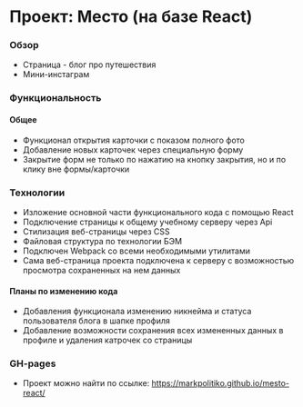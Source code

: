 # Проект: Место (на базе React)

### Обзор

* Страница - блог про путешествия
* Мини-инстаграм


### Функциональность

#### Общее

* Функционал открытия карточки с показом полного фото
* Добавление новых карточек через специальную форму
* Закрытие форм не только по нажатию на кнопку закрытия, но и по клику вне формы/карточки

### Teхнологии

* Изложение основной части функционального кода с помощью React 
* Подключение страницы к общему учебному серверу через Api
* Стилизация веб-страницы через CSS 
* Файловая структура по технологии БЭМ
* Подключен Webpack со всеми необходимыми утилитами
* Сама веб-страница проекта подключена к серверу с возможностью просмотра сохраненных на нем данных

#### Планы по изменению кода

* Добавления функционала изменению никнейма и статуса пользователя блога в шапке профиля
* Добавление возможности сохранения всех измененных данных в профиле и удаления катрочек со страницы

### GH-pages

* Проект можно найти по ссылке: https://markpolitiko.github.io/mesto-react/
